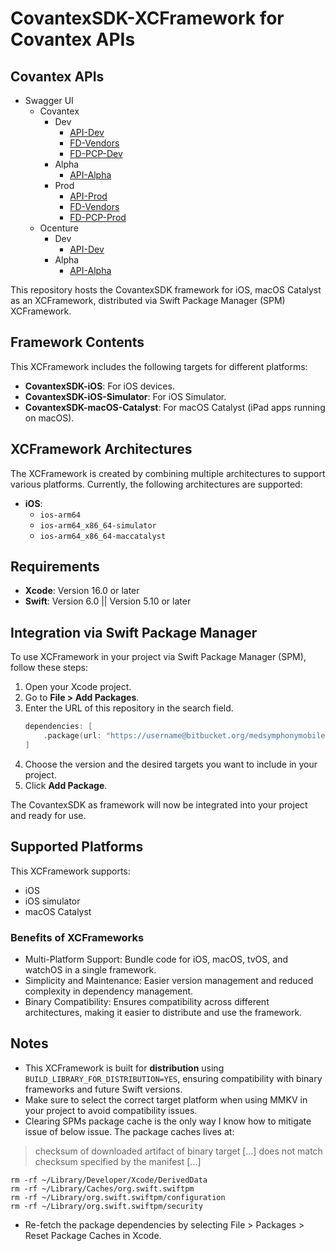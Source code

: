 # CovantexSDK-XCFramework for Covantex APIs

## Covantex APIs

* Swagger UI
    - Covantex
        - Dev
            * [API-Dev](https://api-dev.covantex.com/swagger/#/)
            * [FD-Vendors](https://fd-vendors.covantex.com/swagger/ui/index)
            * [FD-PCP-Dev](https://fd-pcp-dev.covantex.com/swagger/ui/index#/Physicians)
        - Alpha 
            * [API-Alpha](https://api-alpha.covantex.com/swagger/#/)
        - Prod
            * [API-Prod](https://api-dev.covantex.com/swagger/#/)
            * [FD-Vendors](https://fd-vendors.covantex.com/swagger/ui/index)
            * [FD-PCP-Prod](https://fd-pcp.covantex.com/swagger/ui/index#/Physicians)
    - Ocenture
        - Dev
            * [API-Dev](https://api-dev-ocenture.covantex.com/swagger/#/)
        - Alpha
            * [API-Alpha](https://api-alpha-ocenture.covantex.com/swagger/#/)


This repository hosts the CovantexSDK framework for iOS, macOS Catalyst as an XCFramework, distributed via Swift Package Manager (SPM) XCFramework.

## Framework Contents
This XCFramework includes the following targets for different platforms:
- **CovantexSDK-iOS**: For iOS devices.
- **CovantexSDK-iOS-Simulator**: For iOS Simulator.
- **CovantexSDK-macOS-Catalyst**: For macOS Catalyst (iPad apps running on macOS).

## XCFramework Architectures
The XCFramework is created by combining multiple architectures to support various platforms. Currently, the following architectures are supported:
- **iOS**:
  - `ios-arm64`
  - `ios-arm64_x86_64-simulator`
  - `ios-arm64_x86_64-maccatalyst`
  
## Requirements
- **Xcode**: Version 16.0 or later
- **Swift**: Version 6.0 || Version 5.10 or later

## Integration via Swift Package Manager

To use XCFramework in your project via Swift Package Manager (SPM), follow these steps:
1. Open your Xcode project.
2. Go to **File > Add Packages**.
3. Enter the URL of this repository in the search field. 
	```swift
	dependencies: [
		.package(url: "https://username@bitbucket.org/medsymphonymobile/mobile-sdk-ios-xcframework.git", .upToNextMajor(from: "1.0.72"))
	]
	```
4. Choose the version and the desired targets you want to include in your project.
5. Click **Add Package**.

The CovantexSDK as framework will now be integrated into your project and ready for use.

## Supported Platforms
This XCFramework supports:
- iOS 
- iOS simulator
- macOS Catalyst

### Benefits of XCFrameworks
- Multi-Platform Support: Bundle code for iOS, macOS, tvOS, and watchOS in a single framework.
- Simplicity and Maintenance: Easier version management and reduced complexity in dependency management.
- Binary Compatibility: Ensures compatibility across different architectures, making it easier to distribute and use the framework.

## Notes
- This XCFramework is built for **distribution** using `BUILD_LIBRARY_FOR_DISTRIBUTION=YES`, ensuring compatibility with binary frameworks and future Swift versions.
- Make sure to select the correct target platform when using MMKV in your project to avoid compatibility issues.
- Clearing SPMs package cache is the only way I know how to mitigate issue of below issue. The package caches lives at:
> checksum of downloaded artifact of binary target [...] does not match checksum specified by the manifest [...]
```
rm -rf ~/Library/Developer/Xcode/DerivedData
rm -rf ~/Library/Caches/org.swift.swiftpm
rm -rf ~/Library/org.swift.swiftpm/configuration
rm -rf ~/Library/org.swift.swiftpm/security
```
- Re-fetch the package dependencies by selecting File > Packages > Reset Package Caches in Xcode.
